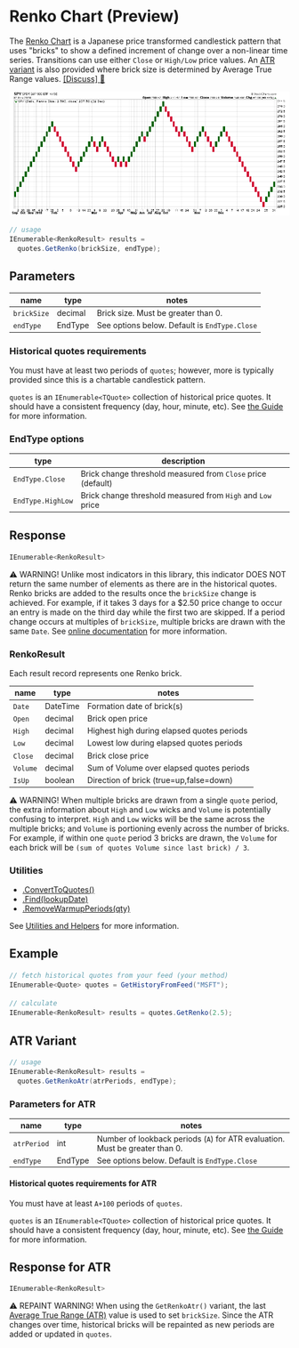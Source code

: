 # Renko Chart (Preview)

The [Renko Chart](https://www.investopedia.com/terms/r/renkochart.asp) is a Japanese price transformed candlestick pattern that uses "bricks" to show a defined increment of change over a non-linear time series.  Transitions can use either `Close` or `High/Low` price values.  An [ATR variant](#atr-variant) is also provided where brick size is determined by Average True Range values.
[[Discuss] :speech_balloon:](https://github.com/DaveSkender/Stock.Indicators/discussions/478 "Community discussion about this indicator")

![image](chart.png)

```csharp
// usage
IEnumerable<RenkoResult> results =
  quotes.GetRenko(brickSize, endType);
```

## Parameters

| name | type | notes
| -- |-- |--
| `brickSize` | decimal | Brick size.  Must be greater than 0.
| `endType` | EndType | See options below.  Default is `EndType.Close`

### Historical quotes requirements

You must have at least two periods of `quotes`; however, more is typically provided since this is a chartable candlestick pattern.

`quotes` is an `IEnumerable<TQuote>` collection of historical price quotes.  It should have a consistent frequency (day, hour, minute, etc).  See [the Guide](../../docs/GUIDE.md#historical-quotes) for more information.

### EndType options

| type | description
|-- |--
| `EndType.Close` | Brick change threshold measured from `Close` price (default)
| `EndType.HighLow` | Brick change threshold measured from `High` and `Low` price

## Response

```csharp
IEnumerable<RenkoResult>
```

:warning: WARNING!  Unlike most indicators in this library, this indicator DOES NOT return the same number of elements as there are in the historical quotes.  Renko bricks are added to the results once the `brickSize` change is achieved.  For example, if it takes 3 days for a $2.50 price change to occur an entry is made on the third day while the first two are skipped.  If a period change occurs at multiples of `brickSize`, multiple bricks are drawn with the same `Date`.  See [online documentation](https://www.investopedia.com/terms/r/renkochart.asp) for more information.

### RenkoResult

Each result record represents one Renko brick.

| name | type | notes
| -- |-- |--
| `Date` | DateTime | Formation date of brick(s)
| `Open` | decimal | Brick open price
| `High` | decimal | Highest high during elapsed quotes periods
| `Low` | decimal | Lowest low during elapsed quotes periods
| `Close` | decimal | Brick close price
| `Volume` | decimal | Sum of Volume over elapsed quotes periods
| `IsUp` | boolean | Direction of brick (true=up,false=down)

:warning: WARNING! When multiple bricks are drawn from a single `quote` period, the extra information about `High` and `Low` wicks and `Volume` is potentially confusing to interpret.  `High` and `Low` wicks will be the same across the multiple bricks; and `Volume` is portioning evenly across the number of bricks.  For example, if within one `quote` period 3 bricks are drawn, the `Volume` for each brick will be `(sum of quotes Volume since last brick) / 3`.

### Utilities

- [.ConvertToQuotes()](../../docs/UTILITIES.md#convert-to-quotes)
- [.Find(lookupDate)](../../docs/UTILITIES.md#find-indicator-result-by-date)
- [.RemoveWarmupPeriods(qty)](../../docs/UTILITIES.md#remove-warmup-periods)

See [Utilities and Helpers](../../docs/UTILITIES.md#content) for more information.

## Example

```csharp
// fetch historical quotes from your feed (your method)
IEnumerable<Quote> quotes = GetHistoryFromFeed("MSFT");

// calculate
IEnumerable<RenkoResult> results = quotes.GetRenko(2.5);
```

## ATR Variant

```csharp
// usage
IEnumerable<RenkoResult> results =
  quotes.GetRenkoAtr(atrPeriods, endType);
```

### Parameters for ATR

| name | type | notes
| -- |-- |--
| `atrPeriod` | int | Number of lookback periods (`A`) for ATR evaluation.  Must be greater than 0.
| `endType` | EndType | See options below.  Default is `EndType.Close`

#### Historical quotes requirements for ATR

You must have at least `A+100` periods of `quotes`.

`quotes` is an `IEnumerable<TQuote>` collection of historical price quotes.  It should have a consistent frequency (day, hour, minute, etc).  See [the Guide](../../docs/GUIDE.md#historical-quotes) for more information.

## Response for ATR

```csharp
IEnumerable<RenkoResult>
```

:warning: REPAINT WARNING!  When using the `GetRenkoAtr()` variant, the last [Average True Range (ATR)](../Atr#content) value is used to set `brickSize`.  Since the ATR changes over time, historical bricks will be repainted as new periods are added or updated in `quotes`.
